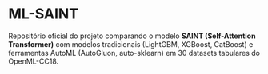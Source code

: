# ML-SAINT
Repositório oficial do projeto comparando o modelo **SAINT (Self-Attention Transformer)** com modelos tradicionais (LightGBM, XGBoost, CatBoost) e ferramentas AutoML (AutoGluon, auto-sklearn) em 30 datasets tabulares do OpenML-CC18.
